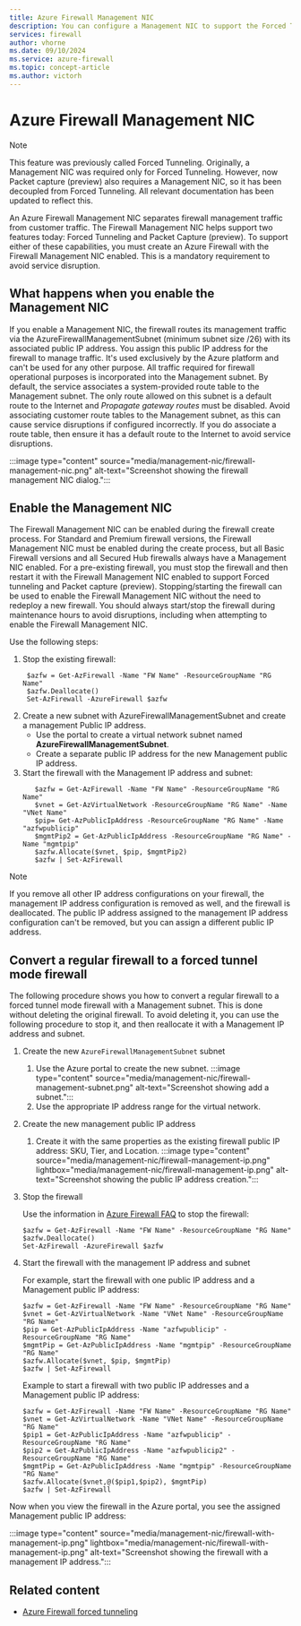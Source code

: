 ```yaml
---
title: Azure Firewall Management NIC
description: You can configure a Management NIC to support the Forced Tunneling and Packet Capture features.
services: firewall
author: vhorne
ms.date: 09/10/2024
ms.service: azure-firewall
ms.topic: concept-article
ms.author: victorh
---
```


# Azure Firewall Management NIC

> [!NOTE]
> This feature was previously called Forced Tunneling. Originally, a Management NIC was required only for Forced Tunneling. However, now Packet capture (preview) also requires a Management NIC, so it has been decoupled from Forced Tunneling. All relevant documentation has been updated to reflect this.

An Azure Firewall Management NIC separates firewall management traffic from customer traffic. The Firewall Management NIC helps support two features today: Forced Tunneling and Packet Capture (preview). To support either of these capabilities, you must create an Azure Firewall with the Firewall Management NIC enabled. This is a mandatory requirement to avoid service disruption.

## What happens when you enable the Management NIC

If you enable a Management NIC, the firewall routes its management traffic via the AzureFirewallManagementSubnet (minimum subnet size /26) with its associated public IP address. You assign this public IP address for the firewall to manage traffic. It's used exclusively by the Azure platform and can't be used for any other purpose. All traffic required for firewall operational purposes is incorporated into the Management subnet. By default, the service associates a system-provided route table to the Management subnet. The only route allowed on this subnet is a default route to the Internet and *Propagate gateway routes* must be disabled. Avoid associating customer route tables to the Management subnet, as this can cause service disruptions if configured incorrectly. If you do associate a route table, then ensure it has a default route to the Internet to avoid service disruptions.

:::image type="content" source="media/management-nic/firewall-management-nic.png" alt-text="Screenshot showing the firewall management NIC dialog.":::

## Enable the Management NIC

The Firewall Management NIC can be enabled during the firewall create process. For Standard and Premium firewall versions, the Firewall Management NIC must be enabled during the create process, but all Basic Firewall versions and all Secured Hub firewalls always have a Management NIC enabled. For a pre-existing firewall, you must stop the firewall and then restart it with the Firewall Management NIC enabled to support Forced tunneling and Packet capture (preview). Stopping/starting the firewall can be used to enable the Firewall Management NIC without the need to redeploy a new firewall. You should always start/stop the firewall during maintenance hours to avoid disruptions, including when attempting to enable the Firewall Management NIC. 

Use the following steps:

1. Stop the existing firewall:
   ```azurepowershell
    $azfw = Get-AzFirewall -Name "FW Name" -ResourceGroupName "RG Name"
    $azfw.Deallocate()
    Set-AzFirewall -AzureFirewall $azfw
   ```
1. Create a new subnet with AzureFirewallManagementSubnet and create a management Public IP address.
   - Use the portal to create a virtual network subnet named **AzureFirewallManagementSubnet**.
   - Create a separate public IP address for the new Management public IP address.
1. Start the firewall with the Management IP address and subnet:
   ```azurepowershell
      $azfw = Get-AzFirewall -Name "FW Name" -ResourceGroupName "RG Name"
      $vnet = Get-AzVirtualNetwork -ResourceGroupName "RG Name" -Name "VNet Name"
      $pip= Get-AzPublicIpAddress -ResourceGroupName "RG Name" -Name "azfwpublicip"
      $mgmtPip2 = Get-AzPublicIpAddress -ResourceGroupName "RG Name" -Name "mgmtpip"
      $azfw.Allocate($vnet, $pip, $mgmtPip2)
      $azfw | Set-AzFirewall
   ```
   

> [!NOTE]
> If you remove all other IP address configurations on your firewall, the management IP address configuration is removed as well, and the firewall is deallocated. The public IP address assigned to the management IP address configuration can't be removed, but you can assign a different public IP address.

## Convert a regular firewall to a forced tunnel mode firewall

The following procedure shows you how to convert a regular firewall to a forced tunnel mode firewall with a Management subnet. This is done without deleting the original firewall. To avoid deleting it, you can use the following procedure to stop it, and then reallocate it with a Management IP address and subnet.

1. Create the new `AzureFirewallManagementSubnet` subnet

   1. Use the Azure portal to create the new subnet.
   :::image type="content" source="media/management-nic/firewall-management-subnet.png" alt-text="Screenshot showing add a subnet.":::
   1. Use the appropriate IP address range for the virtual network.
1. Create the new management public IP address
   1. Create it with the same properties as the existing firewall public IP address: SKU, Tier, and Location.
   :::image type="content" source="media/management-nic/firewall-management-ip.png" lightbox="media/management-nic/firewall-management-ip.png" alt-text="Screenshot showing the public IP address creation.":::
   
1. Stop the firewall

   Use the information in [Azure Firewall FAQ](firewall-faq.yml#how-can-i-stop-and-start-azure-firewall) to stop the firewall:

   ```azurepowershell
   $azfw = Get-AzFirewall -Name "FW Name" -ResourceGroupName "RG Name"
   $azfw.Deallocate()
   Set-AzFirewall -AzureFirewall $azfw
   ```
   

1. Start the firewall with the management IP address and subnet

   For example, start the firewall with one public IP address and a Management public IP address:

   ```azurepowershell
   $azfw = Get-AzFirewall -Name "FW Name" -ResourceGroupName "RG Name"
   $vnet = Get-AzVirtualNetwork -Name "VNet Name" -ResourceGroupName "RG Name" 
   $pip = Get-AzPublicIpAddress -Name "azfwpublicip" -ResourceGroupName "RG Name"
   $mgmtPip = Get-AzPublicIpAddress -Name "mgmtpip" -ResourceGroupName "RG Name" 
   $azfw.Allocate($vnet, $pip, $mgmtPip)
   $azfw | Set-AzFirewall
   ```

   Example to start a firewall with two public IP addresses and a Management public IP address:

   ```azurepowershell
   $azfw = Get-AzFirewall -Name "FW Name" -ResourceGroupName "RG Name"
   $vnet = Get-AzVirtualNetwork -Name "VNet Name" -ResourceGroupName "RG Name" 
   $pip1 = Get-AzPublicIpAddress -Name "azfwpublicip" -ResourceGroupName "RG Name"
   $pip2 = Get-AzPublicIpAddress -Name "azfwpublicip2" -ResourceGroupName "RG Name"
   $mgmtPip = Get-AzPublicIpAddress -Name "mgmtpip" -ResourceGroupName "RG Name" 
   $azfw.Allocate($vnet,@($pip1,$pip2), $mgmtPip)
   $azfw | Set-AzFirewall
   ```
   
Now when you view the firewall in the Azure portal, you see the assigned Management public IP address:

:::image type="content" source="media/management-nic/firewall-with-management-ip.png" lightbox="media/management-nic/firewall-with-management-ip.png" alt-text="Screenshot showing the firewall with a management IP address.":::
   

## Related content

- [Azure Firewall forced tunneling](forced-tunneling.md)